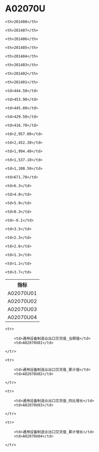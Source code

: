 A02070U
======


<table>

<tr>
    <th>指标</th>
    
    <th>201408</th>
    
    <th>201407</th>
    
    <th>201406</th>
    
    <th>201405</th>
    
    <th>201404</th>
    
    <th>201403</th>
    
    <th>201402</th>
    
    <th>201401</th>
    
</tr>


<tr>
    <td>A02070U01</td>
    
    <td>444.50</td>
    
    <td>453.90</td>
    
    <td>445.80</td>
    
    <td>429.50</td>
    
    <td>416.70</td>
    

</tr>

<tr>
    <td>A02070U02</td>
    
    <td>2,957.00</td>
    
    <td>2,452.30</td>
    
    <td>1,994.40</td>
    
    <td>1,537.10</td>
    
    <td>1,100.50</td>
    
    <td>671.70</td>
    

</tr>

<tr>
    <td>A02070U03</td>
    
    <td>6.3</td>
    
    <td>4.0</td>
    
    <td>5.9</td>
    
    <td>0.3</td>
    
    <td>-0.1</td>
    

</tr>

<tr>
    <td>A02070U04</td>
    
    <td>3.5</td>
    
    <td>2.3</td>
    
    <td>2.6</td>
    
    <td>1.3</td>
    
    <td>1.1</td>
    
    <td>3.7</td>
    

</tr>


</table>

<table>
    
    <tr>

        <td>通用设备制造业出口交货值_当期值</td>
        <td>A02070U01</td>

    </tr>
    
    <tr>

        <td>通用设备制造业出口交货值_累计值</td>
        <td>A02070U02</td>

    </tr>
    
    <tr>

        <td>通用设备制造业出口交货值_同比增长</td>
        <td>A02070U03</td>

    </tr>
    
    <tr>

        <td>通用设备制造业出口交货值_累计增长</td>
        <td>A02070U04</td>

    </tr>
    
</table>
